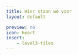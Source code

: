 ```yaml
---
title: Hier staan we voor
layout: default

preview: no
icon: heart
insert:
    - level3-tiles
---
```

